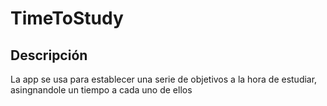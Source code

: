 # TimeToStudy

## Descripción
La app se usa para establecer una serie de objetivos a la hora de estudiar, asingnandole un tiempo a cada uno de ellos

